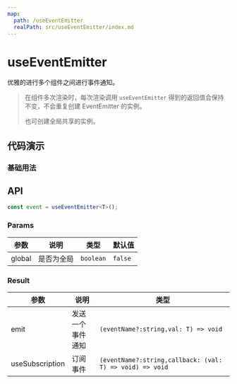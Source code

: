 ```yaml
---
map:
  path: /useEventEmitter
  realPath: src/useEventEmitter/index.md
---
```


# useEventEmitter

优雅的进行多个组件之间进行事件通知。

> 在组件多次渲染时，每次渲染调用 `useEventEmitter` 得到的返回值会保持不变，不会重复创建 EventEmitter 的实例。
>
> 也可创建全局共享的实例。

## 代码演示

### 基础用法

<demo src="./demo/demo.vue"
  language="vue"
  title="基本用法"
  desc="">
</demo>

## API

```typescript
const event = useEventEmitter<T>();

```

### Params

| 参数            | 说明             | 类型                                   |默认值                                 |
| --------------- | ---------------- | -------------------------------------- |-------------------------------------- |
| global            | 是否为全局 | `boolean`                     | `false` |


### Result

| 参数            | 说明             | 类型                                   |
| --------------- | ---------------- | -------------------------------------- |
| emit            | 发送一个事件通知 | `(eventName?:string,val: T) => void`                     |
| useSubscription | 订阅事件         | `(eventName?:string,callback: (val: T) => void) => void` |
